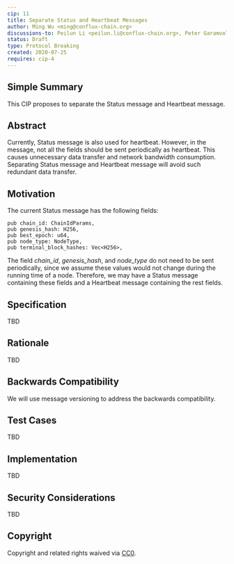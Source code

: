 ```yaml
---
cip: 11
title: Separate Status and Heartbeat Messages
author: Ming Wu <ming@conflux-chain.org>
discussions-to: Peilun Li <peilun.li@conflux-chain.org>, Peter Garamvolgyi <peter@conflux-chain.org>
status: Draft
type: Protocol Breaking
created: 2020-07-25
requires: cip-4
---
```


<!--You can leave these HTML comments in your merged CIP and delete the visible duplicate text guides, they will not appear and may be helpful to refer to if you edit it again. This is the suggested template for new CIPs. Note that a CIP number will be assigned by an editor. When opening a pull request to submit your CIP, please use an abbreviated title in the filename, `CIP-draft_title_abbrev.md`. The title should be 44 characters or less.-->

## Simple Summary
<!--"If you can't explain it simply, you don't understand it well enough." Provide a simplified and layman-accessible explanation of the CIP.-->
This CIP proposes to separate the Status message and Heartbeat message.

## Abstract
<!--A short (~200 word) description of the technical issue being addressed.-->
Currently, Status message is also used for heartbeat. However, in the message, not all the fields should be sent periodically as heartbeat. This causes unnecessary data transfer and network bandwidth consumption. Separating Status message and Heartbeat message will avoid such redundant data transfer.

## Motivation
<!--The motivation is critical for CIPs that want to change the Conflux protocol. It should clearly explain why the existing protocol specification is inadequate to address the problem that the CIP solves. CIP submissions without sufficient motivation may be rejected outright.-->
The current Status message has the following fields:
```
pub chain_id: ChainIdParams,
pub genesis_hash: H256,
pub best_epoch: u64,
pub node_type: NodeType,
pub terminal_block_hashes: Vec<H256>,
```
The field *chain_id*, *genesis_hash*, and *node_type* do not need to be sent periodically, since we assume these values would not change during the running time of a node. Therefore, we may have a Status message containing these fields and a Heartbeat message containing the rest fields.

## Specification
<!--The technical specification should describe the syntax and semantics of any new feature. The specification should be detailed enough to allow competing, interoperable implementations for any of the current Conflux platforms ([conflux-rust](https://github.com/Conflux-Chain/conflux-rust)).-->
TBD

## Rationale
<!--The rationale fleshes out the specification by describing what motivated the design and why particular design decisions were made. It should describe alternate designs that were considered and related work, e.g. how the feature is supported in other languages. The rationale may also provide evidence of consensus within the community, and should discuss important objections or concerns raised during discussion.-->
TBD

## Backwards Compatibility
<!--All CIPs that introduce backwards incompatibilities must include a section describing these incompatibilities and their severity. The CIP must explain how the author proposes to deal with these incompatibilities. CIP submissions without a sufficient backwards compatibility treatise may be rejected outright.-->
We will use message versioning to address the backwards compatibility.

## Test Cases
<!--Test cases for an implementation are mandatory for CIPs that are affecting consensus changes. Other CIPs can choose to include links to test cases if applicable.-->
TBD

## Implementation
<!--The implementations must be completed before any CIP is given status "Final", but it need not be completed before the CIP is accepted. While there is merit to the approach of reaching consensus on the specification and rationale before writing code, the principle of "rough consensus and running code" is still useful when it comes to resolving many discussions of API details.-->
TBD

## Security Considerations
<!--All CIPs must contain a section that discusses the security implications/considerations relevant to the proposed change. Include information that might be important for security discussions, surfaces risks and can be used throughout the life cycle of the proposal. E.g. include security-relevant design decisions, concerns, important discussions, implementation-specific guidance and pitfalls, an outline of threats and risks and how they are being addressed. CIP submissions missing the "Security Considerations" section will be rejected. a CIP cannot proceed to status "Final" without a Security Considerations discussion deemed sufficient by the reviewers.-->
TBD

## Copyright
Copyright and related rights waived via [CC0](https://creativecommons.org/publicdomain/zero/1.0/).
